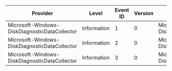 Provider                                       |  Level        |  Event ID  |  Version  |  Channel                                                    |  Task  |  Opcode  |  Keyword  |  Message
-----------------------------------------------|---------------|------------|-----------|-------------------------------------------------------------|--------|----------|-----------|---------
Microsoft-Windows-DiskDiagnosticDataCollector  |  Information  |  1         |  0        |  Microsoft-Windows-DiskDiagnosticDataCollector/Operational  |        |          |           |
Microsoft-Windows-DiskDiagnosticDataCollector  |  Information  |  2         |  0        |  Microsoft-Windows-DiskDiagnosticDataCollector/Operational  |        |          |           |
Microsoft-Windows-DiskDiagnosticDataCollector  |  Information  |  3         |  0        |  Microsoft-Windows-DiskDiagnosticDataCollector/Operational  |        |          |           |